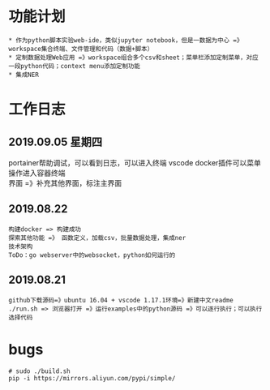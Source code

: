 
# 功能计划

    * 作为python脚本实验web-ide，类似jupyter notebook，但是一数据为中心 =》workspace集合终端、文件管理和代码（数据+脚本）
    * 定制数据处理Web应用 =》workspace组合多个csv和sheet；菜单栏添加定制菜单，对应一段python代码；context menu添加定制功能
    * 集成NER

# 工作日志

## 2019.09.05 星期四
  
  portainer帮助调试，可以看到日志，可以进入终端
  vscode docker插件可以菜单操作进入容器终端  
  界面 =》补充其他界面，标注主界面

## 2019.08.22

    构建docker => 构建成功
    探索其他功能 =》 函数定义，加载csv，批量数据处理，集成ner
    技术架构
    ToDo：go webserver中的websocket，python如何运行的

## 2019.08.21

    github下载源码=》ubuntu 16.04 + vscode 1.17.1环境=》新建中文readme
    ./run.sh => 浏览器打开 =》运行examples中的python源码 =》可以逐行执行；可以执行选择代码

# bugs

    # sudo ./build.sh  
    pip -i https://mirrors.aliyun.com/pypi/simple/
